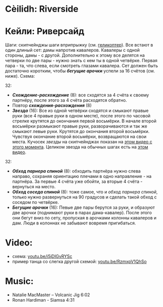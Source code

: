 Cèilidh: Riverside
==================
# Кейли: Риверсайд
Шаги: скипчейнджы шаги вприпрыжку (см. [геликоптер](ceilidh-cumberland-square-eight.md)). Все встают в один длиный сет: дамы напротив кавалеров. Кавалеры с одной стороны, дамы - с другой. Дополнительно к этому все делятся на четверки по две пары - нужно знать с кем ты в одной четвёрке. Первая пара - та, что слева, если смотреть глазами кавалера. Сет должен быть достаточно коротким, чтобы ___бегущие арочки___ успели за 16 счётов (см. ниже). Схема:

32:

- ___Схождение-расхождение___ (8): все сходятся за 4 счёта к своему партнёру, после этого за 4 счёта расходятся обратно.
- Повтор ___схождения-расхождения___ (8)
- ___Звезда___ (16): Все из одной четвёрки сходятся и смыкают правые руки (все 4 правые руки в одном месте), после этого по часовой стрелке крутятся до окончания первой восьмёрки. В начале второй восьмёрки размыкают правые руки, разворачиваются и так же смыкают левые руки. Крутятся до окончания второй восьмёрки. Чувствуя окончание второй восьмёрки, возвращаются на свои места. Кучосек _звезды_ на скипчейнджах показан на [этом видео с этого момента](https://youtu.be/5LbPSutwJqo?t=57). Целиком звезда на обычных шагах есть на [этом видео](https://youtu.be/_Qvg1GwwcyA?t=43).

32:

- ___Обход парнера спиной___ (8): обходить партнёра нужно слева направо, сохраняя ориентацию плечами в одно направление - на партнёра. За первые 4 счёта уже обойти, за вторые 4 счёта - вернуться на место.
- ___Обход соседа спиной___ (8): тоже самое, что и _обход парнера спиной_, только нужно развернуться на 90 градусов и сделать такой обход с соседом по четвёрке.
- ___Бегущие арочки___ (16): Певые две пары берутся за руки, и образуют две арочки (поднимают руки в парах дама-кавалер). После этого они бегут вниз по сету, пропуская в арочками колонны кавалеров и дам. Люди в колоннах не забывают вовремя пригибаться.

Video:
======
- схема: [youtu.be/i5jDIGvRYSc](https://www.youtube.com/watch?v=i5jDIGvRYSc)
- пример танца со слегка другой схемой: [youtu.be/RzmxpV1QhSo](https://www.youtube.com/watch?v=RzmxpV1QhSo)

Music:
======
- Natalie MacMaster – Volcanic Jig 6:02
- Ronan Hardiman - Siamsa 4:31
